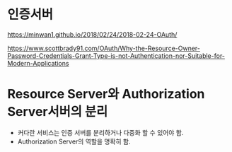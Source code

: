 ﻿# 인증서버

https://minwan1.github.io/2018/02/24/2018-02-24-OAuth/

https://www.scottbrady91.com/OAuth/Why-the-Resource-Owner-Password-Credentials-Grant-Type-is-not-Authentication-nor-Suitable-for-Modern-Applications


# Resource Server와 Authorization Server서버의 분리

- 커다란 서비스는 인증 서버를 분리하거나 다중화 할 수 있어야 함.
- Authorization Server의 역할을 명확히 함.

